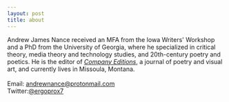 ```yaml
---
layout: post
title: about
---
```

Andrew James Nance received an MFA from the Iowa Writers' Workshop and a PhD from the University of Georgia, where he specialized in critical theory, media theory and technology studies, and 20th-century poetry and poetics. He is the editor of [*Company Editions*](http://www.companyeditions.com), a journal of poetry and visual art, and currently lives in Missoula, Montana.
<br>
<br>
Email: andrewnance@protonmail.com<br> Twitter:[@ergoprox7](https://twitter.com/ergoprox7)
